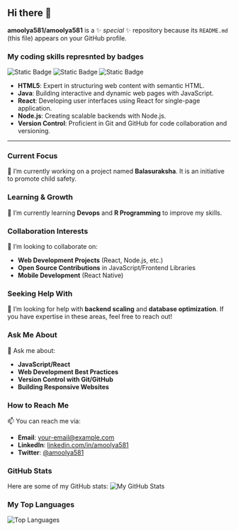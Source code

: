 ## Hi there 👋

**amoolya581/amoolya581** is a ✨ _special_ ✨ repository because its `README.md` (this file) appears on your GitHub profile.


### My coding skills represnted by badges
![Static Badge](https://img.shields.io/badge/java-beginner-brightgreen)
![Static Badge](https://img.shields.io/badge/sql-intermediate-blue)
![Static Badge](https://img.shields.io/badge/python-red)


- **HTML5**: Expert in structuring web content with semantic HTML.
- **Java**: Building interactive and dynamic web pages with JavaScript.
- **React**: Developing user interfaces using React for single-page application.
- **Node.js**: Creating scalable backends with Node.js.
- **Version Control**: Proficient in Git and GitHub for code collaboration and versioning.

---

### Current Focus
🔭 I’m currently working on a project named **Balasuraksha**. It is an initiative to promote child safety.

### Learning & Growth
🌱 I’m currently learning **Devops** and **R Programming** to improve my skills.

### Collaboration Interests
👯 I’m looking to collaborate on:
- **Web Development Projects** (React, Node.js, etc.)
- **Open Source Contributions** in JavaScript/Frontend Libraries
- **Mobile Development** (React Native)

### Seeking Help With
🤔 I’m looking for help with **backend scaling** and **database optimization**. If you have expertise in these areas, feel free to reach out!

### Ask Me About
💬 Ask me about:
- **JavaScript/React**
- **Web Development Best Practices**
- **Version Control with Git/GitHub**
- **Building Responsive Websites**

### How to Reach Me
📫 You can reach me via:
- **Email**: [your-email@example.com](mailto:your-email@example.com)
- **LinkedIn**: [linkedin.com/in/amoolya581](https://www.linkedin.com/in/amoolya581)
- **Twitter**: [@amoolya581](https://twitter.com/amoolya581)

 

### GitHub Stats
Here are some of my GitHub stats:
![My GitHub Stats](https://github-readme-stats.vercel.app/api?username=amoolya581&show_icons=true&hide_title=true&count_private=true)

### My Top Languages
![Top Languages](https://github-readme-stats.vercel.app/api/top-langs/?username=amoolya581&layout=compact)
